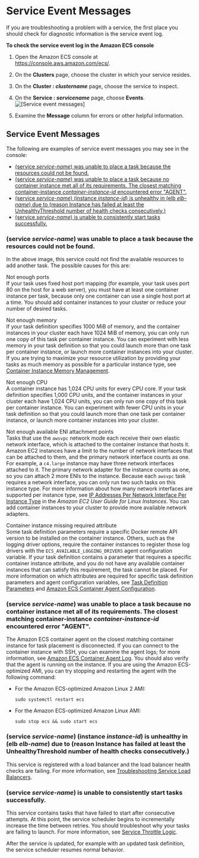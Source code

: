 # Service Event Messages<a name="service-event-messages"></a>

If you are troubleshooting a problem with a service, the first place you should check for diagnostic information is the service event log\.

**To check the service event log in the Amazon ECS console**

1. Open the Amazon ECS console at [https://console\.aws\.amazon\.com/ecs/](https://console.aws.amazon.com/ecs/)\.

1. On the **Clusters** page, choose the cluster in which your service resides\.

1. On the **Cluster : *clustername*** page, choose the service to inspect\.

1. On the **Service : *servicename*** page, choose **Events**\.  
![\[Service event messages\]](http://docs.aws.amazon.com/AmazonECS/latest/developerguide/images/events.png)

1. Examine the **Message** column for errors or other helpful information\.

## Service Event Messages<a name="service-event-messages-list"></a>

The following are examples of service event messages you may see in the console:
+ [\(service *service\-name*\) was unable to place a task because the resources could not be found\.](#service-event-messages-1)
+ [\(service *service\-name*\) was unable to place a task because no container instance met all of its requirements\. The closest matching container\-instance *container\-instance\-id* encountered error "AGENT"\.](#service-event-messages-2)
+ [\(service *service\-name*\) \(instance *instance\-id*\) is unhealthy in \(elb *elb\-name*\) due to \(reason Instance has failed at least the UnhealthyThreshold number of health checks consecutively\.\)](#service-event-messages-3)
+ [\(service *service\-name*\) is unable to consistently start tasks successfully\.](#service-event-messages-4)

### \(service *service\-name*\) was unable to place a task because the resources could not be found\.<a name="service-event-messages-1"></a>

In the above image, this service could not find the available resources to add another task\. The possible causes for this are:

Not enough ports  
If your task uses fixed host port mapping \(for example, your task uses port 80 on the host for a web server\), you must have at least one container instance per task, because only one container can use a single host port at a time\. You should add container instances to your cluster or reduce your number of desired tasks\.

Not enough memory  
If your task definition specifies 1000 MiB of memory, and the container instances in your cluster each have 1024 MiB of memory, you can only run one copy of this task per container instance\. You can experiment with less memory in your task definition so that you could launch more than one task per container instance, or launch more container instances into your cluster\.  
If you are trying to maximize your resource utilization by providing your tasks as much memory as possible for a particular instance type, see [Container Instance Memory Management](memory-management.md)\.

Not enough CPU  
A container instance has 1,024 CPU units for every CPU core\. If your task definition specifies 1,000 CPU units, and the container instances in your cluster each have 1,024 CPU units, you can only run one copy of this task per container instance\. You can experiment with fewer CPU units in your task definition so that you could launch more than one task per container instance, or launch more container instances into your cluster\.

Not enough available ENI attachment points  
Tasks that use the `awsvpc` network mode each receive their own elastic network interface, which is attached to the container instance that hosts it\. Amazon EC2 instances have a limit to the number of network interfaces that can be attached to them, and the primary network interface counts as one\. For example, a `c4.large` instance may have three network interfaces attached to it\. The primary network adapter for the instance counts as one, so you can attach 2 more ENIs to the instance\. Because each `awsvpc` task requires a network interface, you can only run two such tasks on this instance type\. For more information about how many network interfaces are supported per instance type, see [IP Addresses Per Network Interface Per Instance Type](https://docs.aws.amazon.com/AWSEC2/latest/UserGuide/using-eni.html) in the *Amazon EC2 User Guide for Linux Instances*\. You can add container instances to your cluster to provide more available network adapters\.

Container instance missing required attribute  
Some task definition parameters require a specific Docker remote API version to be installed on the container instance\. Others, such as the logging driver options, require the container instances to register those log drivers with the `ECS_AVAILABLE_LOGGING_DRIVERS` agent configuration variable\. If your task definition contains a parameter that requires a specific container instance attribute, and you do not have any available container instances that can satisfy this requirement, the task cannot be placed\. For more information on which attributes are required for specific task definition parameters and agent configuration variables, see [Task Definition Parameters](task_definition_parameters.md) and [Amazon ECS Container Agent Configuration](ecs-agent-config.md)\.

### \(service *service\-name*\) was unable to place a task because no container instance met all of its requirements\. The closest matching container\-instance *container\-instance\-id* encountered error "AGENT"\.<a name="service-event-messages-2"></a>

The Amazon ECS container agent on the closest matching container instance for task placement is disconnected\. If you can connect to the container instance with SSH, you can examine the agent logs; for more information, see [Amazon ECS Container Agent Log](logs.md#agent-logs)\. You should also verify that the agent is running on the instance\. If you are using the Amazon ECS\-optimized AMI, you can try stopping and restarting the agent with the following command:
+ For the Amazon ECS\-optimized Amazon Linux 2 AMI:

  ```
  sudo systemctl restart ecs
  ```
+ For the Amazon ECS\-optimized Amazon Linux AMI:

  ```
  sudo stop ecs && sudo start ecs
  ```

### \(service *service\-name*\) \(instance *instance\-id*\) is unhealthy in \(elb *elb\-name*\) due to \(reason Instance has failed at least the UnhealthyThreshold number of health checks consecutively\.\)<a name="service-event-messages-3"></a>

This service is registered with a load balancer and the load balancer health checks are failing\. For more information, see [Troubleshooting Service Load Balancers](troubleshoot-service-load-balancers.md)\.

### \(service *service\-name*\) is unable to consistently start tasks successfully\.<a name="service-event-messages-4"></a>

This service contains tasks that have failed to start after consecutive attempts\. At this point, the service scheduler begins to incrementally increase the time between retries\. You should troubleshoot why your tasks are failing to launch\. For more information, see [Service Throttle Logic](service-throttle-logic.md)\.

After the service is updated, for example with an updated task definition, the service scheduler resumes normal behavior\.